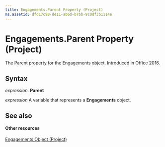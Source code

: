 ```yaml
---
title: Engagements.Parent Property (Project)
ms.assetid: dfd17c98-de11-ab6d-b7bb-9c0df3b1114e
---
```



# Engagements.Parent Property (Project)

The Parent property for the Engagements object. Introduced in Office 2016.


## Syntax

 _expression_. **Parent**

 _expression_ A variable that represents a **Engagements** object.


## See also


#### Other resources


[Engagements Object (Project)](engagements-object-project.md)

